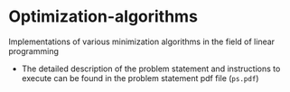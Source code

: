 # Optimization-algorithms
Implementations of various minimization algorithms in the field of linear programming

* The detailed description of the problem statement and instructions to execute can be found in the problem statement pdf file (`ps.pdf`)
